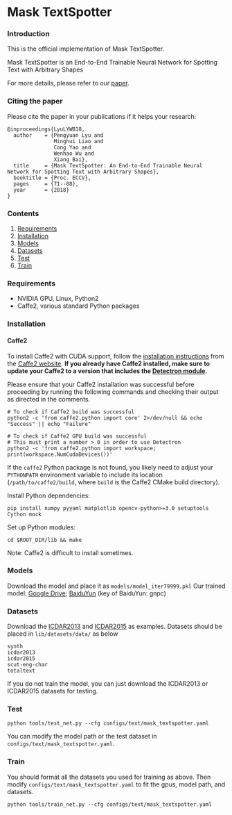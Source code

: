 # Mask TextSpotter

### Introduction
This is the official implementation of Mask TextSpotter.

Mask TextSpotter is an End-to-End Trainable Neural Network for Spotting Text with Arbitrary Shapes

For more details, please refer to our [paper](https://arxiv.org/abs/1807.02242). 

### Citing the paper

Please cite the paper in your publications if it helps your research:

    @inproceedings{LyuLYWB18,
      author    = {Pengyuan Lyu and
                   Minghui Liao and
                   Cong Yao and
                   Wenhao Wu and
                   Xiang Bai},
      title     = {Mask TextSpotter: An End-to-End Trainable Neural Network for Spotting Text with Arbitrary Shapes},
      booktitle = {Proc. ECCV},
      pages     = {71--88},
      year      = {2018}
    }
    
   

### Contents

1. [Requirements](#requirements)
2. [Installation](#installation)
3. [Models](#models)
4. [Datasets](#datasets)
5. [Test](#test)
6. [Train](#train)

### Requirements
- NVIDIA GPU, Linux, Python2
- Caffe2, various standard Python packages

### Installation
#### Caffe2

To install Caffe2 with CUDA support, follow the [installation instructions](https://caffe2.ai/docs/getting-started.html) from the [Caffe2 website](https://caffe2.ai/). **If you already have Caffe2 installed, make sure to update your Caffe2 to a version that includes the [Detectron module](https://github.com/caffe2/caffe2/tree/master/modules/detectron).**

Please ensure that your Caffe2 installation was successful before proceeding by running the following commands and checking their output as directed in the comments.

```
# To check if Caffe2 build was successful
python2 -c 'from caffe2.python import core' 2>/dev/null && echo "Success" || echo "Failure"

# To check if Caffe2 GPU build was successful
# This must print a number > 0 in order to use Detectron
python2 -c 'from caffe2.python import workspace; print(workspace.NumCudaDevices())'
```

If the `caffe2` Python package is not found, you likely need to adjust your `PYTHONPATH` environment variable to include its location (`/path/to/caffe2/build`, where `build` is the Caffe2 CMake build directory).

Install Python dependencies:

```
pip install numpy pyyaml matplotlib opencv-python>=3.0 setuptools Cython mock
```

Set up Python modules:

```
cd $ROOT_DIR/lib && make
```

Note: Caffe2 is difficult to install sometimes.


### Models
Download the model and place it as ```models/model_iter79999.pkl```
Our trained model:
[Google Drive](https://drive.google.com/open?id=1yPATzUCREBopDIHcsvdYOBB3YpStunMU);
[BaiduYun](https://pan.baidu.com/s/1JPZmOQ1LAw98s0GPa-PuuQ) (key of BaiduYun: gnpc)

### Datasets
Download the [ICDAR2013](https://drive.google.com/open?id=1sptDnAomQHFVZbjvnWt2uBvyeJ-gEl-A) and [ICDAR2015](https://drive.google.com/open?id=1HZ4Pbx6TM9cXO3gDyV04A4Gn9fTf2b5X) as examples.
Datasets should be placed in ```lib/datasets/data/``` as below
```
synth
icdar2013
icdar2015
scut-eng-char
totaltext
```
If you do not train the model, you can just download the ICDAR2013 or ICDAR2015 datasets for testing.

### Test
```
python tools/test_net.py --cfg configs/text/mask_textspotter.yaml
```
You can modify the model path or the test dataset in ```configs/text/mask_textspotter.yaml```.

### Train
You should format all the datasets you used for training as above.
Then modify ```configs/text/mask_textspotter.yaml``` to fit the gpus, model path, and datasets.
```
python tools/train_net.py --cfg configs/text/mask_textspotter.yaml
```

